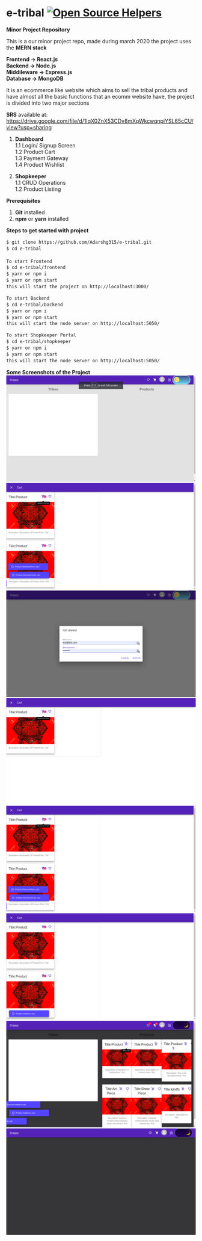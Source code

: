 # e-tribal [![Open Source Helpers](https://www.codetriage.com/adarshg315/e-tribal/badges/users.svg)](https://www.codetriage.com/adarshg315/e-tribal)

__Minor Project Repository__

This is a our minor project repo, made during march 2020
the project uses the __MERN stack__

__Frontend -> React.js<br />
Backend -> Node.js<br />
Middileware -> Express.js<br />
Database -> MongoDB <br />__

It is an ecommerce like website which aims to sell the tribal products and have almost all the basic functions that 
an ecomm website have, the project is divided into two major sections

__SRS__ available at: https://drive.google.com/file/d/1IqX0ZnX53CDv8mXpWkcwqnpiYSL65cCU/view?usp=sharing 

1) __Dashboard__<br />
  1.1 Login/ Signup Screen <br />
  1.2 Product Cart<br />
  1.3 Payment Gateway<br />
  1.4 Product Wishlist<br />
 
2) __Shopkeeper__<br />
  1.1 CRUD Operations<br /> 
  1.2 Product Listing<br />

__Prerequisites__<br />
1) __Git__ installed <br />
2) __npm__ or __yarn__ installed <br />

__Steps to get started with project__<br />
```bash
$ git clone https://github.com/Adarshg315/e-tribal.git
$ cd e-tribal

To start Frontend
$ cd e-tribal/frontend
$ yarn or npm i 
$ yarn or npm start
this will start the project on http://localhost:3000/
```
```bash
To start Backend
$ cd e-tribal/backend
$ yarn or npm i 
$ yarn or npm start
this will start the node server on http://localhost:5050/
```

```bash
To start Shopkeeper Portal
$ cd e-tribal/shopkeeper
$ yarn or npm i 
$ yarn or npm start
this will start the node server on http://localhost:5050/
```
    
  __Some Screenshots of the Project__<br />
  <img src="https://raw.githubusercontent.com/Adarshg315/e-tribal/master/Screenshots/Screenshot from 2020-11-03 19-27-30.png?sanitize=true&raw=true" /><br />
  <img src="https://raw.githubusercontent.com/Adarshg315/e-tribal/master/Screenshots/Screenshot from 2020-11-03 19-01-50.png?sanitize=true&raw=true" /><br />
  <img src="https://raw.githubusercontent.com/Adarshg315/e-tribal/master/Screenshots/Screenshot from 2020-11-03 18-59-26.png?sanitize=true&raw=true" /><br />
  <img src="https://raw.githubusercontent.com/Adarshg315/e-tribal/master/Screenshots/Screenshot from 2020-11-03 19-01-13.png?sanitize=true&raw=true" /><br />
  <img src="https://raw.githubusercontent.com/Adarshg315/e-tribal/master/Screenshots/Screenshot from 2020-11-03 19-01-50.png?sanitize=true&raw=true" /><br />
  <img src="https://raw.githubusercontent.com/Adarshg315/e-tribal/master/Screenshots/Screenshot from 2020-11-03 19-01-37.png?sanitize=true&raw=true" /><br />
  <img src="https://raw.githubusercontent.com/Adarshg315/e-tribal/master/Screenshots/Screenshot from 2020-11-03 19-01-43.png?sanitize=true&raw=true" /><br />
  <img src="https://raw.githubusercontent.com/Adarshg315/e-tribal/master/Screenshots/Screenshot from 2020-11-03 19-00-17.png?sanitize=true&raw=true" /><br />


      
    
    
